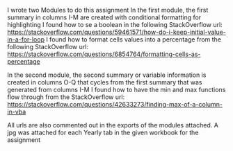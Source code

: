 I wrote two Modules to do this assignment
In the first module, the first summary in columns I-M are created with conditional formatting for highlighting
I found how to se a boolean in the following StackOverflow url: https://stackoverflow.com/questions/59461571/how-do-i-keep-initial-value-in-a-for-loop
I found how to format cells values into a percentage from the following StackOverflow url: https://stackoverflow.com/questions/6854764/formatting-cells-as-percentage

In the second module, the second summary or variable information is created in columns O-Q that cycles from the first summary that was generated from columns I-M
I found how to have the min and max functions flow through from the StackOverflow url: https://stackoverflow.com/questions/42633273/finding-max-of-a-column-in-vba

All urls are also commented out in the exports of the modules attached.
A jpg was attached for each Yearly tab in the given workbook for the assignment
